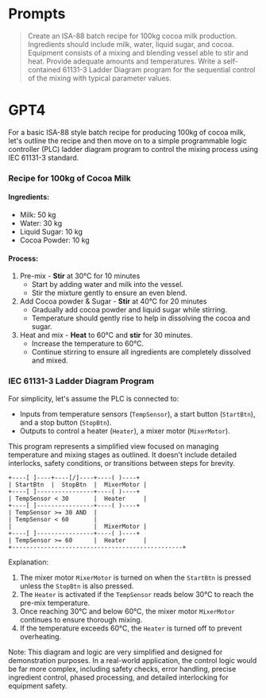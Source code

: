 # Prompts

> Create an ISA-88 batch recipe for 100kg cocoa milk production. Ingredients should include milk, water, liquid sugar, and cocoa. Equipment consists of a mixing and blending vessel able to stir and heat. Provide adequate amounts and temperatures.
> Write a self-contained 61131-3 Ladder Diagram program for the sequential control of the mixing with typical parameter values.


# GPT4

For a basic ISA-88 style batch recipe for producing 100kg of cocoa milk, let's outline the recipe and then move on to a simple programmable logic controller (PLC) ladder diagram program to control the mixing process using IEC 61131-3 standard.

### Recipe for 100kg of Cocoa Milk

#### Ingredients:
- Milk: 50 kg
- Water: 30 kg
- Liquid Sugar: 10 kg
- Cocoa Powder: 10 kg

#### Process:
1. Pre-mix - **Stir** at 30°C for 10 minutes
   - Start by adding water and milk into the vessel.
   - Stir the mixture gently to ensure an even blend.
2. Add Cocoa powder & Sugar - **Stir** at 40°C for 20 minutes
   - Gradually add cocoa powder and liquid sugar while stirring.
   - Temperature should gently rise to help in dissolving the cocoa and sugar.
3. Heat and mix - **Heat** to 60°C and **stir** for 30 minutes.
   - Increase the temperature to 60°C.
   - Continue stirring to ensure all ingredients are completely dissolved and mixed.

### IEC 61131-3 Ladder Diagram Program

For simplicity, let's assume the PLC is connected to:
- Inputs from temperature sensors (`TempSensor`), a start button (`StartBtn`), and a stop button (`StopBtn`).
- Outputs to control a heater (`Heater`), a mixer motor (`MixerMotor`).

This program represents a simplified view focused on managing temperature and mixing stages as outlined. It doesn't include detailed interlocks, safety conditions, or transitions between steps for brevity.

```plaintext
+----[ ]----+----[/]----+----( )----+
| StartBtn  |  StopBtn  |  MixerMotor |
+----[ ]----------------+----( )----+
| TempSensor < 30       |  Heater     |
+----[ ]----------------+----( )----+
| TempSensor >= 30 AND  |
| TempSensor < 60       |
|                       |  MixerMotor |
+----[ ]----------------+----( )----+
| TempSensor >= 60      |  Heater     |
+------------------------------------------------+
```

Explanation:
1. The mixer motor `MixerMotor` is turned on when the `StartBtn` is pressed unless the `StopBtn` is also pressed.
2. The `Heater` is activated if the `TempSensor` reads below 30°C to reach the pre-mix temperature.
3. Once reaching 30°C and below 60°C, the mixer motor `MixerMotor` continues to ensure thorough mixing.
4. If the temperature exceeds 60°C, the `Heater` is turned off to prevent overheating.

Note: This diagram and logic are very simplified and designed for demonstration purposes. In a real-world application, the control logic would be far more complex, including safety checks, error handling, precise ingredient control, phased processing, and detailed interlocking for equipment safety.
